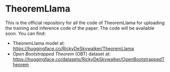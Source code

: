 # TheoremLlama
This is the official repository for all the code of TheoremLlama for uploading the training and inference code of the paper. The code will be available soon. You can find:
 - TheoremLlama model at: https://huggingface.co/RickyDeSkywalker/TheoremLlama
 - *Open Bootstrapped Theorem* (OBT) dataset at: https://huggingface.co/datasets/RickyDeSkywalker/OpenBootstrappedTheorem
